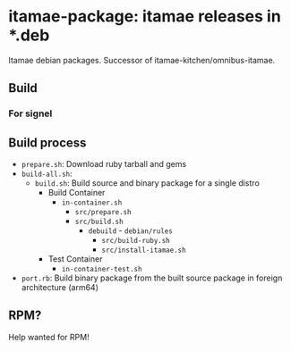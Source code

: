 # itamae-package: itamae releases in *.deb

Itamae debian packages. Successor of itamae-kitchen/omnibus-itamae.

## Build

### For signel

## Build process

- `prepare.sh`: Download ruby tarball and gems
- `build-all.sh`:
  - `build.sh`: Build source and binary package for a single distro
    - Build Container
      - `in-container.sh`
        - `src/prepare.sh`
        - `src/build.sh`
          - `debuild` - `debian/rules`
            - `src/build-ruby.sh`
            - `src/install-itamae.sh`
    - Test Container
      - `in-container-test.sh`
- `port.rb`: Build binary package from the built source package in foreign architecture (arm64)

## RPM?

Help wanted for RPM!
